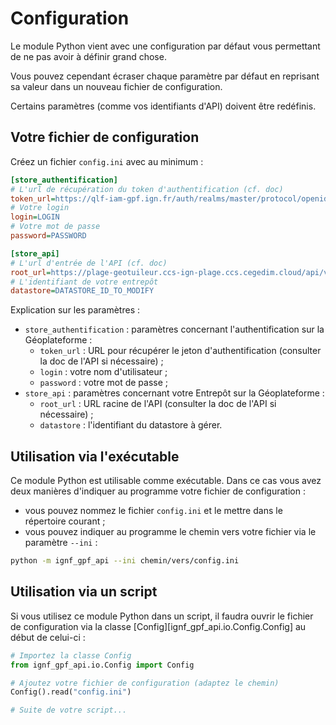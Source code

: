 # Configuration

Le module Python vient avec une configuration par défaut vous permettant de ne pas avoir à définir grand chose.

Vous pouvez cependant écraser chaque paramètre par défaut en reprisant sa valeur dans un nouveau fichier de configuration.

Certains paramètres (comme vos identifiants d'API) doivent être redéfinis.

## Votre fichier de configuration

Créez un fichier `config.ini` avec au minimum :

```ini
[store_authentification]
# L'url de récupération du token d'authentification (cf. doc)
token_url=https://qlf-iam-gpf.ign.fr/auth/realms/master/protocol/openid-connect/token
# Votre login
login=LOGIN
# Votre mot de passe
password=PASSWORD

[store_api]
# L'url d'entrée de l'API (cf. doc)
root_url=https://plage-geotuileur.ccs-ign-plage.ccs.cegedim.cloud/api/v1
# L'identifiant de votre entrepôt
datastore=DATASTORE_ID_TO_MODIFY
```

Explication sur les paramètres :

* `store_authentification` : paramètres concernant l'authentification sur la Géoplateforme :
    * `token_url` : URL pour récupérer le jeton d'authentification (consulter la doc de l'API si nécessaire) ;
    * `login` : votre nom d'utilisateur ;
    * `password` : votre mot de passe ;
* `store_api` : paramètres concernant votre Entrepôt sur la Géoplateforme :
    * `root_url` : URL racine de l'API (consulter la doc de l'API si nécessaire) ;
    * `datastore` : l'identifiant du datastore à gérer.

## Utilisation via l'exécutable

Ce module Python est utilisable comme exécutable. Dans ce cas vous avez deux manières d'indiquer au programme votre fichier de configuration :

* vous pouvez nommez le fichier `config.ini` et le mettre dans le répertoire courant ;
* vous pouvez indiquer au programme le chemin vers votre fichier via le paramètre `--ini` :
```sh
python -m ignf_gpf_api --ini chemin/vers/config.ini
```

## Utilisation via un script

Si vous utilisez ce module Python dans un script, il faudra ouvrir le fichier de configuration via la classe [Config][ignf_gpf_api.io.Config.Config] au début de celui-ci :

```python
# Importez la classe Config
from ignf_gpf_api.io.Config import Config

# Ajoutez votre fichier de configuration (adaptez le chemin)
Config().read("config.ini")

# Suite de votre script...
```
